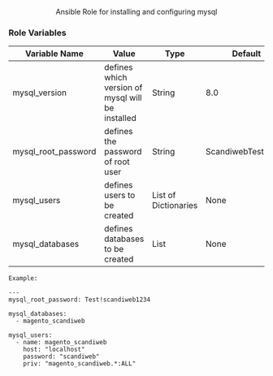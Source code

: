 <p align="center"> Ansible Role for installing and configuring mysql
    <br> 
</p>


### Role Variables

| Variable Name | Value | Type | Default |
| ------ | ------ | ------ | ------ |
| mysql_version | defines which version of mysql will be installed | String | 8.0 |
| mysql_root_password | defines the password of root user | String | ScandiwebTest1234! |
| mysql_users | defines users to be created | List of Dictionaries | None |
| mysql_databases | defines databases to be created | List | None |



`Example:`
```
---
mysql_root_password: Test!scandiweb1234

mysql_databases:
  - magento_scandiweb

mysql_users:
  - name: magento_scandiweb
    host: "localhost"
    password: "scandiweb"
    priv: "magento_scandiweb.*:ALL"
```